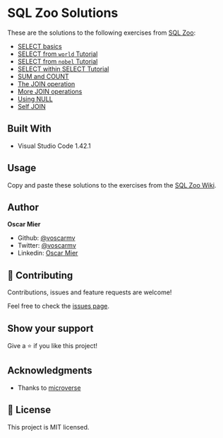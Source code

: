 # SQL Zoo Solutions

These are the solutions to the following exercises from [SQL Zoo](https://sqlzoo.net/wiki/SQL_Tutorial):

- [SELECT basics](https://sqlzoo.net/wiki/SELECT_basics)
- [SELECT from `world` Tutorial](https://sqlzoo.net/wiki/SELECT_from_WORLD_Tutorial)
- [SELECT from `nobel` Tutorial](https://sqlzoo.net/wiki/SELECT_from_Nobel_Tutorial)
- [SELECT within SELECT Tutorial](https://sqlzoo.net/wiki/SELECT_within_SELECT_Tutorial)
- [SUM and COUNT](https://sqlzoo.net/wiki/SUM_and_COUNT)
- [The JOIN operation](https://sqlzoo.net/wiki/The_JOIN_operation)
- [More JOIN operations](https://sqlzoo.net/wiki/More_JOIN_operations)
- [Using NULL](https://sqlzoo.net/wiki/Using_Null)
- [Self JOIN](https://sqlzoo.net/wiki/Self_join)

## Built With

- Visual Studio Code 1.42.1

## Usage

Copy and paste these solutions to the exercises from the [SQL Zoo Wiki](https://sqlzoo.net/wiki/SQL_Tutorial).

## Author

**Oscar Mier**
- Github: [@voscarmv](https://github.com/voscarmv)
- Twitter: [@voscarmv](https://twitter.com/voscarmv)
- Linkedin: [Oscar Mier](https://www.linkedin.com/in/oscar-mier-072984196/) 

## 🤝 Contributing

Contributions, issues and feature requests are welcome!

Feel free to check the [issues page](../../issues/).

## Show your support

Give a ⭐️ if you like this project!

## Acknowledgments

- Thanks to [microverse](www.microverse.org)

## 📝 License

This project is MIT licensed.
